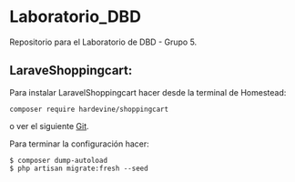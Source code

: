 # Laboratorio_DBD
Repositorio para el Laboratorio de DBD - Grupo 5.

## LaraveShoppingcart:

Para instalar LaravelShoppingcart hacer desde la terminal de Homestead:

    composer require hardevine/shoppingcart

o ver el siguiente [Git](https://github.com/hardevine/LaravelShoppingcart).

Para terminar la configuración hacer:

    $ composer dump-autoload
    $ php artisan migrate:fresh --seed